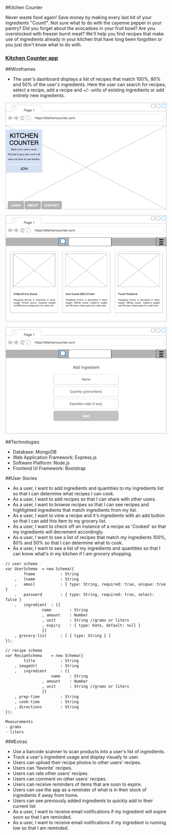 #Kitchen Counter

Never waste food again! Save money by making every last bit of your ingredients "Count!". Not sure what to do with the cayenne pepper in your pantry? Did you forget about the avocadoes in your fruit bowl? Are you overstocked with freezer burnt meat? We'll help you find recipes that make use of ingredients already in your kitchen that have long been forgotten or you just don't know what to do with.

### [Kitchen Counter app](https://kitchen-counter-2.herokuapp.com/ "Kitchen Counter Homepage")


##Wireframes
- The user's dashboard displays a list of recipes that match 100%, 80% and 50% of the user's ingredients. Here the user can search for recipes, select a recipe, add a recipe and +/- units of existing ingredients or add entirely new ingredients.

![kitchen-counter](README_images/homepage.png "Homepage")

![kitchen-counter](README_images/profile.png "Profile")

![kitchen-counter](README_images/ingredient.png "Add Ingredient")


##Technologies

- Database: MongoDB
- Web Application Framework: Express.js
- Software Platform: Node.js
- Frontend UI Framework: Bootstrap


##User Stories

- As a user, I want to add ingredients and quantities to my ingredients list so that I can determine what recipes I can cook.
- As a user, I want to add recipes so that I can share with other users.
- As a user, I want to browse recipes so that I can see recipes and highlighted ingredients that match ingredients from my list.
- As a user, I want to view a recipe and it's ingredients with an add button so that I can add this item to my grocery list.
- As a user, I want to check off an instance of a recipe as 'Cooked' so that my ingredients will decrement accordingly.
- As a user, I want to see a list of recipes that match my ingredients 100%, 80% and 50% so that I can determine what to cook.
- As a user, I want to see a list of my ingredients and quantities so that I can know what's in my kitchen if I am grocery shopping.

```
// user schema
var UserSchema	= new Schema({
		fname    		: String
	,	lname    		: String
	,	email    		: { type: String, required: true, unique: true }
	,	password		: { type: String, required: true, select: false }
	,	ingredient	: [{
				name		: String
				, amount	: Number
				, unit		: String //grams or liters
				, expiry	: { type: Date, default: null }
				}]
	, grocery-list		: [ { type: String } ]
});
```
```
// recipe schema
var RecipeSchema	= new Schema({
		title 			: String
	, imageUrl			: String
	,	ingredient  	: [{
					name	: String
				, amount	: Number
				, unit		: String //grams or liters
				}]
	, prep-time			: String
	, cook-time			: String
	, directions		: String
});
```
```
Measurements
- grams
- liters

```

###Extras
- Use a barcode scanner to scan products into a user's list of ingredients.
- Track a user's ingredient usage and display visually to user.
- Users can upload their recipe photos to other users' recipes.
- Users can 'favorite' recipes.
- Users can rate other users' recipes.
- Users can comment on other users' recipes.
- Users can receive reminders of items that are soon to expire.
- Users can use the app as a reminder of what is in their stock of ingredients if away from home.
- Users can see previously added ingredients to quickly add to their current list
- As a user, I want to receive email notifications if my ingredient will expire soon so that I am reminded.
- As a user, I want to receive email notifications if my ingredient is running low so that I am reminded.
